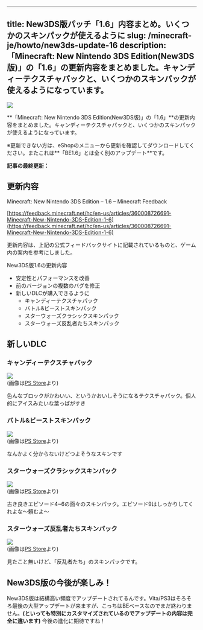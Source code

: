 
---
title: New3DS版パッチ「1.6」内容まとめ。いくつかのスキンパックが使えるように
slug: /minecraft-je/howto/new3ds-update-16
description: 「Minecraft: New Nintendo 3DS Edition(New3DS版)」の「1.6」の更新内容をまとめました。キャンディーテクスチャパックと、いくつかのスキンパックが使えるようになっています。
---

![](https://cdn-ak.f.st-hatena.com/images/fotolife/s/sasigume/20210208/20210208110452.png)

**「Minecraft: New Nintendo 3DS Edition(New3DS版)」の「1.6」**の更新内容をまとめました。キャンディーテクスチャパックと、いくつかのスキンパックが使えるようになっています。

※更新できない方は、eShopのメニューから更新を確認してダウンロードしてください。またこれは**「BE1.6」とは全く別のアップデート**です。

**記事の最終更新：**

## 更新内容

Minecraft: New Nintendo 3DS Edition – 1.6 – Minecraft Feedback

[https://feedback.minecraft.net/hc/en-us/articles/360008726691-Minecraft-New-Nintendo-3DS-Edition-1-6](https://feedback.minecraft.net/hc/en-us/articles/360008726691-Minecraft-New-Nintendo-3DS-Edition-1-6)

更新内容は、上記の公式フィードバックサイトに記載されているものと、ゲーム内の案内を参考にしました。

New3DS版1.6の更新内容

*   安定性とパフォーマンスを改善
*   前のバージョンの複数のバグを修正
*   新しいDLCが購入できるように
    *   キャンディーテクスチャパック
    *   バトル&ビーストスキンパック
    *   スターウォーズクラシックスキンパック
    *   スターウォーズ反乱者たちスキンパック

## 新しいDLC

### キャンディーテクスチャパック

![](https://cdn-ak.f.st-hatena.com/images/fotolife/s/sasigume/20210208/20210208105659.jpg)  
(画像は[PS Store](https://store.playstation.com/ja-jp/product/JP0127-CUSA00283_00-KTP0000000000007)より)

色んなブロックがかわいい、というかおいしそうになるテクスチャパック。個人的にアイスみたいな葉っぱがすき

### バトル&ビーストスキンパック

![](https://cdn-ak.f.st-hatena.com/images/fotolife/s/sasigume/20210208/20210208124429.jpg)  
(画像は[PS Store](https://store.playstation.com/ja-jp/product/JP0127-CUSA00283_00-KSP0000000000003)より)

なんかよく分からないけどつよそうなスキンです

### スターウォーズクラシックスキンパック

![](https://cdn-ak.f.st-hatena.com/images/fotolife/s/sasigume/20210208/20210208103912.jpg)  
(画像は[PS Store](https://store.playstation.com/ja-jp/product/JP0127-CUSA00283_00-KSP0000000000016)より)

古き良きエピソード4~6の面々のスキンパック。エピソード9はしっかりしてくれよな～頼むよ～

### スターウォーズ反乱者たちスキンパック

![](https://cdn-ak.f.st-hatena.com/images/fotolife/s/sasigume/20210208/20210208111619.jpg)  
(画像は[PS Store](https://store.playstation.com/ja-jp/product/JP0127-CUSA00283_00-KSP0000000000017)より)

見たこと無いけど、「反乱者たち」のスキンパックです。

## New3DS版の今後が楽しみ！

New3DS版は結構高い頻度でアップデートされてるんです。Vita/PS3はそろそろ最後の大型アップデートが来ますが、こっちはBEベースなのでまだ終わりません。**(といっても特別にカスタマイズされているのでアップデートの内容は完全に違います)** 今後の進化に期待ですね！

